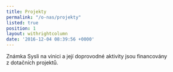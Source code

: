```yaml
---
title: Projekty
permalink: "/o-nas/projekty"
listed: true
position: 1
layout: withrightcolumn
date: '2016-12-04 08:39:56 +0000'
---
```

Známka Sysli na vinici a její doprovodné aktivity jsou financovány
z dotačních projektů.
